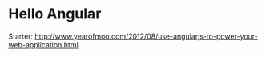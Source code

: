 # Hello Angular

Starter: http://www.yearofmoo.com/2012/08/use-angularjs-to-power-your-web-application.html
